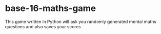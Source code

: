 # base-16-maths-game
This game written in Python will ask you randomly generated mental maths questions and also saves your scores
